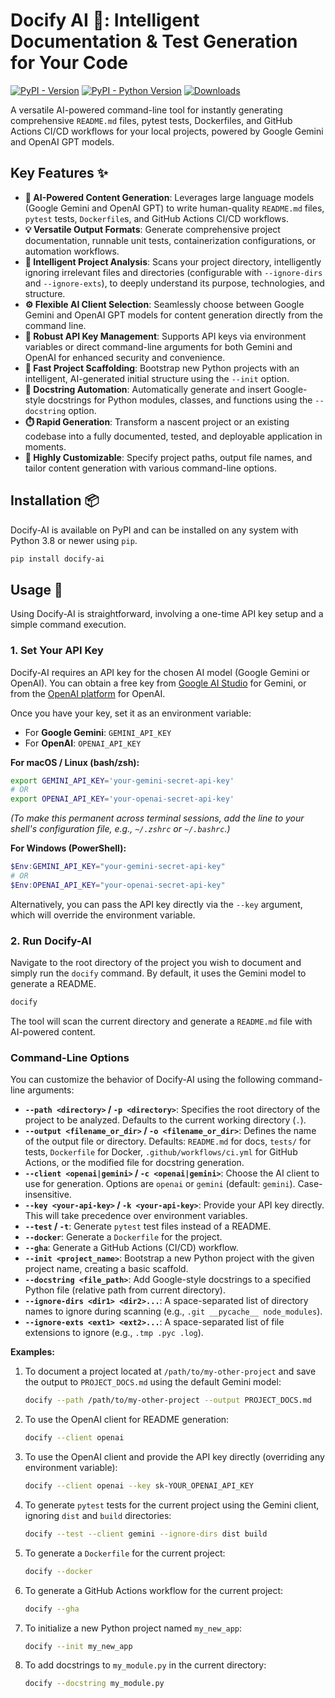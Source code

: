 # Docify AI 🚀: Intelligent Documentation & Test Generation for Your Code

[![PyPI - Version](https://img.shields.io/pypi/v/docify-ai.svg?style=flat-square)](https://pypi.org/project/docify-ai/)
[![PyPI - Python Version](https://img.shields.io/pypi/pyversions/docify-ai.svg?style=flat-square)](https://pypi.org/project/docify-ai/)
[![Downloads](https://static.pepy.tech/badge/docify-ai)](https://pepy.tech/project/docify-ai)

A versatile AI-powered command-line tool for instantly generating comprehensive `README.md` files, pytest tests, Dockerfiles, and GitHub Actions CI/CD workflows for your local projects, powered by Google Gemini and OpenAI GPT models.

## Key Features ✨

*   **🤖 AI-Powered Content Generation**: Leverages large language models (Google Gemini and OpenAI GPT) to write human-quality `README.md` files, `pytest` tests, `Dockerfile`s, and GitHub Actions CI/CD workflows.
*   **💡 Versatile Output Formats**: Generate comprehensive project documentation, runnable unit tests, containerization configurations, or automation workflows.
*   **📂 Intelligent Project Analysis**: Scans your project directory, intelligently ignoring irrelevant files and directories (configurable with `--ignore-dirs` and `--ignore-exts`), to deeply understand its purpose, technologies, and structure.
*   **⚙️ Flexible AI Client Selection**: Seamlessly choose between Google Gemini and OpenAI GPT models for content generation directly from the command line.
*   **🔑 Robust API Key Management**: Supports API keys via environment variables or direct command-line arguments for both Gemini and OpenAI for enhanced security and convenience.
*   **🚀 Fast Project Scaffolding**: Bootstrap new Python projects with an intelligent, AI-generated initial structure using the `--init` option.
*   **📝 Docstring Automation**: Automatically generate and insert Google-style docstrings for Python modules, classes, and functions using the `--docstring` option.
*   **⏱️ Rapid Generation**: Transform a nascent project or an existing codebase into a fully documented, tested, and deployable application in moments.
*   **🔧 Highly Customizable**: Specify project paths, output file names, and tailor content generation with various command-line options.

## Installation 📦

Docify-AI is available on PyPI and can be installed on any system with Python 3.8 or newer using `pip`.

```bash
pip install docify-ai
```

## Usage 🚀

Using Docify-AI is straightforward, involving a one-time API key setup and a simple command execution.

### 1. Set Your API Key

Docify-AI requires an API key for the chosen AI model (Google Gemini or OpenAI). You can obtain a free key from [Google AI Studio](https://aistudio.google.com/app/apikey) for Gemini, or from the [OpenAI platform](https://platform.openai.com/api-keys) for OpenAI.

Once you have your key, set it as an environment variable:

*   For **Google Gemini**: `GEMINI_API_KEY`
*   For **OpenAI**: `OPENAI_API_KEY`

**For macOS / Linux (bash/zsh):**

```bash
export GEMINI_API_KEY='your-gemini-secret-api-key'
# OR
export OPENAI_API_KEY='your-openai-secret-api-key'
```
*(To make this permanent across terminal sessions, add the line to your shell's configuration file, e.g., `~/.zshrc` or `~/.bashrc`.)*

**For Windows (PowerShell):**

```powershell
$Env:GEMINI_API_KEY="your-gemini-secret-api-key"
# OR
$Env:OPENAI_API_KEY="your-openai-secret-api-key"
```

Alternatively, you can pass the API key directly via the `--key` argument, which will override the environment variable.

### 2. Run Docify-AI

Navigate to the root directory of the project you wish to document and simply run the `docify` command. By default, it uses the Gemini model to generate a README.

```bash
docify
```
The tool will scan the current directory and generate a `README.md` file with AI-powered content.

### Command-Line Options

You can customize the behavior of Docify-AI using the following command-line arguments:

*   **`--path <directory>` / `-p <directory>`**: Specifies the root directory of the project to be analyzed. Defaults to the current working directory (`.`).
*   **`--output <filename_or_dir>` / `-o <filename_or_dir>`**: Defines the name of the output file or directory. Defaults: `README.md` for docs, `tests/` for tests, `Dockerfile` for Docker, `.github/workflows/ci.yml` for GitHub Actions, or the modified file for docstring generation.
*   **`--client <openai|gemini>` / `-c <openai|gemini>`**: Choose the AI client to use for generation. Options are `openai` or `gemini` (default: `gemini`). Case-insensitive.
*   **`--key <your-api-key>` / `-k <your-api-key>`**: Provide your API key directly. This will take precedence over environment variables.
*   **`--test` / `-t`**: Generate `pytest` test files instead of a README.
*   **`--docker`**: Generate a `Dockerfile` for the project.
*   **`--gha`**: Generate a GitHub Actions (CI/CD) workflow.
*   **`--init <project_name>`**: Bootstrap a new Python project with the given project name, creating a basic scaffold.
*   **`--docstring <file_path>`**: Add Google-style docstrings to a specified Python file (relative path from current directory).
*   **`--ignore-dirs <dir1> <dir2>...`**: A space-separated list of directory names to ignore during scanning (e.g., `.git __pycache__ node_modules`).
*   **`--ignore-exts <ext1> <ext2>...`**: A space-separated list of file extensions to ignore (e.g., `.tmp .pyc .log`).

**Examples:**

1.  To document a project located at `/path/to/my-other-project` and save the output to `PROJECT_DOCS.md` using the default Gemini model:

    ```bash
    docify --path /path/to/my-other-project --output PROJECT_DOCS.md
    ```

2.  To use the OpenAI client for README generation:

    ```bash
    docify --client openai
    ```

3.  To use the OpenAI client and provide the API key directly (overriding any environment variable):

    ```bash
    docify --client openai --key sk-YOUR_OPENAI_API_KEY
    ```

4.  To generate `pytest` tests for the current project using the Gemini client, ignoring `dist` and `build` directories:

    ```bash
    docify --test --client gemini --ignore-dirs dist build
    ```

5.  To generate a `Dockerfile` for the current project:

    ```bash
    docify --docker
    ```

6.  To generate a GitHub Actions workflow for the current project:

    ```bash
    docify --gha
    ```

7.  To initialize a new Python project named `my_new_app`:

    ```bash
    docify --init my_new_app
    ```

8.  To add docstrings to `my_module.py` in the current directory:
    ```bash
    docify --docstring my_module.py
    ```